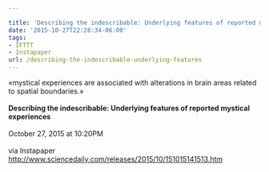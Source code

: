 ```yaml
---

title: 'Describing the indescribable: Underlying features of reported mystical experiences'
date: '2015-10-27T22:28:34-06:00'
tags:
- IFTTT
- Instapaper
url: /describing-the-indescribable-underlying-features
---
```

«mystical experiences are associated with alterations in brain areas related to spatial boundaries.»<br/><br/><b>Describing the indescribable: Underlying features of reported mystical experiences</b><br/><br/>
October 27, 2015 at 10:20PM<br/><br/>
via Instapaper <a href="http://www.sciencedaily.com/releases/2015/10/151015141513.htm" target="_blank">http://www.sciencedaily.com/releases/2015/10/151015141513.htm</a>
